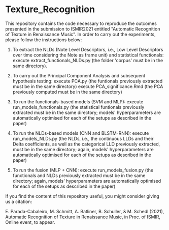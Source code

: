 # Texture_Recognition

This repository contains the code necessary to reproduce the outcomes presented in the submission to ISMIR2021 entitled "Automatic Recognition of Texture in Renaissance Music". In order to carry out the experiments, please follow the instructions below:

1. To extract the NLDs (Note Level Descriptors, i.e., Low Level Descriptors over time considering the Note as frame unit) and statistical functionals:
	execute extract_functionals_NLDs.py (the folder 'corpus' must be in the same directory). 

2. To carry out the Principal Component Analysis and subsequent hypothesis testing:
	execute PCA.py (the funtionals previously extracted must be in the same directory)
	execute PCA_significance.Rmd (the PCA previously computed must be in the same directory)

3. To run the functionals-based models (SVM and MLP):
	execute run_models_functionals.py (the statistical funtionals previously extracted must be in the same directory; models' hyperparameters are automatically optimised for each of the setups as described in the paper)

4. To run the NLDs-based models (CNN and BLSTM-RNN):
	execute run_models_NLDs.py (the NLDs, i.e., the continuous LLDs and their Delta coefficients, as well as the categorical LLD previously extracted, must be in the same directory; again, models' hyperparameters are automatically optimised for each of the setups as described in the paper)

5. To run the fusion (MLP + CNN):
	execute run_models_fusion.py (the functionals and NLDs previously extracted must be in the same directory; again, models' hyperparameters are automatically optimised for each of the setups as described in the paper)

If you find the content of this repository useful, you might consider giving us a citation:

E. Parada-Cabaleiro, M. Schmitt, A. Batliner, B. Schuller, & M. Schedl (2021), Automatic Recognition of Texture in Renaissance Music, in Proc. of ISMIR, Online event, to appear.
